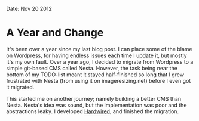Date: Nov 20 2012

# A Year and Change

It's been over a year since my last blog post. I can place some of the blame on Wordpress, for having endless issues each time I update it, but mostly it's my own fault.
Over a year ago, I decided to migrate from Wordpress to a simple git-based CMS called Nesta. However, the task being near the bottom of my TODO-list meant it stayed half-finished so long that I grew frustrated with Nesta (from using it on imageresizing.net) before I even got it migrated. 

This started me on another journey; namely building a better CMS than Nesta. Nesta's idea was sound, but the implementation was poor and the abstractions leaky. I developed [Hardwired](http://hardwiredcms.com), and finished the migration.




